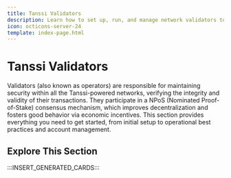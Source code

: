 ```yaml
---
title: Tanssi Validators
description: Learn how to set up, run, and manage network validators to participate in the Tanssi infrastructure protocol, verifying transactions and earning rewards.
icon: octicons-server-24
template: index-page.html
---
```


# Tanssi Validators

Validators (also known as operators) are responsible for maintaining security within all the Tanssi-powered networks, verifying the integrity and validity of their transactions. They participate in a NPoS (Nominated Proof-of-Stake) consensus mechanism, which improves decentralization and fosters good behavior via economic incentives. This section provides everything you need to get started, from initial setup to operational best practices and account management.

## Explore This Section

:::INSERT_GENERATED_CARDS:::
